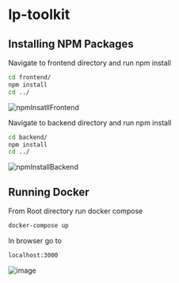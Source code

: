 # lp-toolkit

## Installing NPM Packages

Navigate to frontend directory and run npm install

```bash
cd frontend/
npm install
cd ../
```
![npmInsatllFrontend](https://github.com/pcwerk/lp-toolkit/assets/64550798/04fa15da-3aaa-4a32-95a0-2e0f8e230724)

Navigate to backend directory and run npm install
```bash 
cd backend/
npm install
cd ../
```
![npmInstallBackend](https://github.com/pcwerk/lp-toolkit/assets/64550798/604f67e6-0639-4936-a6f8-1d58dfe3c316)

## Running Docker 

From Root directory run docker compose

```bash
docker-compose up
```
In browser go to
```bash
localhost:3000
```
![image](https://github.com/pcwerk/lp-toolkit/assets/64550798/ef93b8c6-81e3-411e-b4a7-5c5eba6848be)
